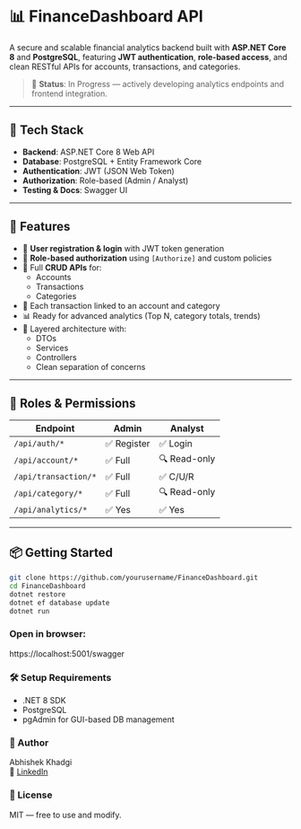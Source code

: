 # 📊 FinanceDashboard API

A secure and scalable financial analytics backend built with **ASP.NET Core 8** and **PostgreSQL**, featuring **JWT authentication**, **role-based access**, and clean RESTful APIs for accounts, transactions, and categories.

> 🔧 **Status**: In Progress — actively developing analytics endpoints and frontend integration.

---

## 🚀 Tech Stack

- **Backend**: ASP.NET Core 8 Web API
- **Database**: PostgreSQL + Entity Framework Core
- **Authentication**: JWT (JSON Web Token)
- **Authorization**: Role-based (Admin / Analyst)
- **Testing & Docs**: Swagger UI

---

## 🧠 Features

- 🔐 **User registration & login** with JWT token generation
- 👤 **Role-based authorization** using `[Authorize]` and custom policies
- 📁 Full **CRUD APIs** for:
  - Accounts
  - Transactions
  - Categories
- 🧾 Each transaction linked to an account and category
- 📊 Ready for advanced analytics (Top N, category totals, trends)
- 🧱 Layered architecture with:
  - DTOs
  - Services
  - Controllers
  - Clean separation of concerns

---

## 🔐 Roles & Permissions

| Endpoint                 | Admin       | Analyst     |
|--------------------------|-------------|-------------|
| `/api/auth/*`            | ✅ Register | ✅ Login     |
| `/api/account/*`         | ✅ Full     | 🔍 Read-only |
| `/api/transaction/*`     | ✅ Full     | ✅ C/U/R     |
| `/api/category/*`        | ✅ Full     | 🔍 Read-only |
| `/api/analytics/*`       | ✅ Yes      | ✅ Yes       |

---

## 📦 Getting Started

```bash
git clone https://github.com/yourusername/FinanceDashboard.git
cd FinanceDashboard
dotnet restore
dotnet ef database update
dotnet run
```

### Open in browser:

https://localhost:5001/swagger

### 🛠 Setup Requirements
- .NET 8 SDK
- PostgreSQL
- pgAdmin for GUI-based DB management

### 👤 Author
Abhishek Khadgi  
🔗 [LinkedIn](https://www.linkedin.com/in/abhikhadgi/)

### 📜 License
MIT — free to use and modify.